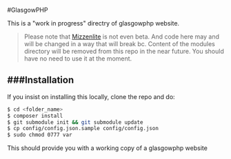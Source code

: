 #GlasgowPHP

This is a "work in progress" directry of glasgowphp website.

> Please note that [Mizzenlite](https://github.com/strayobject/mizzenlite)
is not even beta. And code here may and will be changed in a way that will
break bc.
> Content of the modules directory will be removed from this repo in the near
future.
> You should have no need to use it at the moment.

###Installation
----

If you insist on installing this locally, clone the repo and do:

```bash
$ cd <folder_name>
$ composer install
$ git submodule init && git submodule update
$ cp config/config.json.sample config/config.json
$ sudo chmod 0777 var
```

This should provide you with a working copy of a glasgowphp website